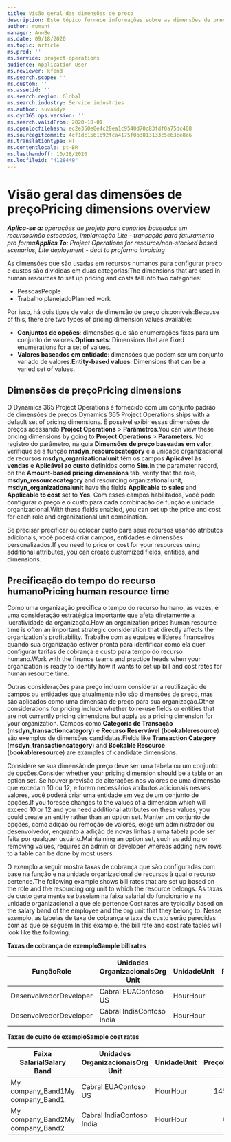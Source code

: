 ```yaml
---
title: Visão geral das dimensões de preço
description: Este tópico fornece informações sobre as dimensões de preço no Dynamics 365 Project Operations.
author: rumant
manager: AnnBe
ms.date: 09/18/2020
ms.topic: article
ms.prod: ''
ms.service: project-operations
audience: Application User
ms.reviewer: kfend
ms.search.scope: ''
ms.custom: ''
ms.assetid: ''
ms.search.region: Global
ms.search.industry: Service industries
ms.author: suvaidya
ms.dyn365.ops.version: ''
ms.search.validFrom: 2020-10-01
ms.openlocfilehash: ec2e350e0e4c28ea1c9540d70c83fdf0a75dc408
ms.sourcegitcommit: 4cf1dc1561b92fca4175f0b3813133c5e63ce8e6
ms.translationtype: HT
ms.contentlocale: pt-BR
ms.lasthandoff: 10/28/2020
ms.locfileid: "4128449"
---
```

# <a name="pricing-dimensions-overview"></a><span data-ttu-id="3f6d5-103">Visão geral das dimensões de preço</span><span class="sxs-lookup"><span data-stu-id="3f6d5-103">Pricing dimensions overview</span></span>

<span data-ttu-id="3f6d5-104">_**Aplica-se a:** operações de projeto para cenários baseados em recursos/não estocados, implantação Lite - transação para faturamento pro forma_</span><span class="sxs-lookup"><span data-stu-id="3f6d5-104">_**Applies To:** Project Operations for resource/non-stocked based scenarios, Lite deployment - deal to proforma invoicing_</span></span>

<span data-ttu-id="3f6d5-105">As dimensões que são usadas em recursos humanos para configurar preço e custos são divididas em duas categorias:</span><span class="sxs-lookup"><span data-stu-id="3f6d5-105">The dimensions that are used in human resources to set up pricing and costs fall into two categories:</span></span>

- <span data-ttu-id="3f6d5-106">Pessoas</span><span class="sxs-lookup"><span data-stu-id="3f6d5-106">People</span></span>
- <span data-ttu-id="3f6d5-107">Trabalho planejado</span><span class="sxs-lookup"><span data-stu-id="3f6d5-107">Planned work</span></span>

<span data-ttu-id="3f6d5-108">Por isso, há dois tipos de valor de dimensão de preço disponíveis:</span><span class="sxs-lookup"><span data-stu-id="3f6d5-108">Because of this, there are two types of pricing dimension values available:</span></span>

- <span data-ttu-id="3f6d5-109">**Conjuntos de opções**: dimensões que são enumerações fixas para um conjunto de valores.</span><span class="sxs-lookup"><span data-stu-id="3f6d5-109">**Option sets**: Dimensions that are fixed enumerations for a set of values.</span></span>
- <span data-ttu-id="3f6d5-110">**Valores baseados em entidade**: dimensões que podem ser um conjunto variado de valores.</span><span class="sxs-lookup"><span data-stu-id="3f6d5-110">**Entity-based values**: Dimensions that can be a varied set of values.</span></span>

## <a name="pricing-dimensions"></a><span data-ttu-id="3f6d5-111">Dimensões de preço</span><span class="sxs-lookup"><span data-stu-id="3f6d5-111">Pricing dimensions</span></span>

<span data-ttu-id="3f6d5-112">O Dynamics 365 Project Operations é fornecido com um conjunto padrão de dimensões de preços.</span><span class="sxs-lookup"><span data-stu-id="3f6d5-112">Dynamics 365 Project Operations ships with a default set of pricing dimensions.</span></span> <span data-ttu-id="3f6d5-113">É possível exibir essas dimensões de preços acessando **Project Operations** > **Parâmetros**.</span><span class="sxs-lookup"><span data-stu-id="3f6d5-113">You can view these pricing dimensions by going to **Project Operations** > **Parameters**.</span></span> <span data-ttu-id="3f6d5-114">No registro do parâmetro, na guia **Dimensões de preço baseadas em valor**, verifique se a função **msdyn_resourcecategory** e a unidade organizacional de recursos **msdyn_organizationalunit** têm os campos **Aplicável às vendas** e **Aplicável ao custo** definidos como **Sim**.</span><span class="sxs-lookup"><span data-stu-id="3f6d5-114">In the parameter record, on the **Amount-based pricing dimensions** tab, verify that the role, **msdyn_resourcecategory** and resourcing organizational unit, **msdyn_organizationalunit** have the fields **Applicable to sales** and **Applicable to cost** set to **Yes**.</span></span> <span data-ttu-id="3f6d5-115">Com esses campos habilitados, você pode configurar o preço e o custo para cada combinação de função e unidade organizacional.</span><span class="sxs-lookup"><span data-stu-id="3f6d5-115">With these fields enabled, you can set up the price and cost for each role and organizational unit combination.</span></span>

<span data-ttu-id="3f6d5-116">Se precisar precificar ou colocar custo para seus recursos usando atributos adicionais, você poderá criar campos, entidades e dimensões personalizados.</span><span class="sxs-lookup"><span data-stu-id="3f6d5-116">If you need to price or cost for your resources using additional attributes, you can create customized fields, entities, and dimensions.</span></span>

## <a name="pricing-human-resource-time"></a><span data-ttu-id="3f6d5-117">Precificação do tempo do recurso humano</span><span class="sxs-lookup"><span data-stu-id="3f6d5-117">Pricing human resource time</span></span>
<span data-ttu-id="3f6d5-118">Como uma organização precifica o tempo do recurso humano, às vezes, é uma consideração estratégica importante que afeta diretamente a lucratividade da organização.</span><span class="sxs-lookup"><span data-stu-id="3f6d5-118">How an organization prices human resource time is often an important strategic consideration that directly affects the organization's profitability.</span></span> <span data-ttu-id="3f6d5-119">Trabalhe com as equipes e líderes financeiros quando sua organização estiver pronta para identificar como ela quer configurar tarifas de cobrança e custo para tempo do recurso humano.</span><span class="sxs-lookup"><span data-stu-id="3f6d5-119">Work with the finance teams and practice heads when your organization is ready to identify how it wants to set up bill and cost rates for human resource time.</span></span>

<span data-ttu-id="3f6d5-120">Outras considerações para preço incluem considerar a reutilização de campos ou entidades que atualmente não são dimensões de preço, mas são aplicados como uma dimensão de preço para sua organização.</span><span class="sxs-lookup"><span data-stu-id="3f6d5-120">Other considerations for pricing include whether to re-use fields or entities that are not currently pricing dimensions but apply as a pricing dimension for your organization.</span></span> <span data-ttu-id="3f6d5-121">Campos como **Categoria de Transação** (**msdyn_transactioncategory**) e **Recurso Reservável** (**bookableresource**) são exemplos de dimensões candidatas.</span><span class="sxs-lookup"><span data-stu-id="3f6d5-121">Fields like **Transaction Category** (**msdyn_transactioncategory**) and **Bookable Resource** (**bookableresource**) are examples of candidate dimensions.</span></span> 

<span data-ttu-id="3f6d5-122">Considere se sua dimensão de preço deve ser uma tabela ou um conjunto de opções.</span><span class="sxs-lookup"><span data-stu-id="3f6d5-122">Consider whether your pricing dimension should be a table or an option set.</span></span> <span data-ttu-id="3f6d5-123">Se houver previsão de alterações nos valores de uma dimensão que excedam 10 ou 12, e forem necessários atributos adicionais nesses valores, você poderá criar uma entidade em vez de um conjunto de opções.</span><span class="sxs-lookup"><span data-stu-id="3f6d5-123">If you foresee changes to the values of a dimension which will exceed 10 or 12 and you need additional attributes on these values, you could create an entity rather than an option set.</span></span> <span data-ttu-id="3f6d5-124">Manter um conjunto de opções, como adição ou remoção de valores, exige um administrador ou desenvolvedor, enquanto a adição de novas linhas a uma tabela pode ser feita por qualquer usuário.</span><span class="sxs-lookup"><span data-stu-id="3f6d5-124">Maintaining an option set, such as adding or removing values, requires an admin or developer whereas adding new rows to a table can be done by most users.</span></span>

<span data-ttu-id="3f6d5-125">O exemplo a seguir mostra taxas de cobrança que são configuradas com base na função e na unidade organizacional de recursos à qual o recurso pertence.</span><span class="sxs-lookup"><span data-stu-id="3f6d5-125">The following example shows bill rates that are set up based on the role and the resourcing org unit to which the resource belongs.</span></span> <span data-ttu-id="3f6d5-126">As taxas de custo geralmente se baseiam na faixa salarial do funcionário e na unidade organizacional a que ele pertence.</span><span class="sxs-lookup"><span data-stu-id="3f6d5-126">Cost rates are typically based on the salary band of the employee and the org unit that they belong to.</span></span> <span data-ttu-id="3f6d5-127">Nesse exemplo, as tabelas de taxa de cobrança e taxa de custo serão parecidas com as que se seguem.</span><span class="sxs-lookup"><span data-stu-id="3f6d5-127">In this example, the bill rate and cost rate tables will look like the following.</span></span>

<span data-ttu-id="3f6d5-128">**Taxas de cobrança de exemplo**</span><span class="sxs-lookup"><span data-stu-id="3f6d5-128">**Sample bill rates**</span></span>

| <span data-ttu-id="3f6d5-129">Função</span><span class="sxs-lookup"><span data-stu-id="3f6d5-129">Role</span></span>        | <span data-ttu-id="3f6d5-130">Unidades Organizacionais</span><span class="sxs-lookup"><span data-stu-id="3f6d5-130">Org Unit</span></span>    |<span data-ttu-id="3f6d5-131">Unidade</span><span class="sxs-lookup"><span data-stu-id="3f6d5-131">Unit</span></span>      |<span data-ttu-id="3f6d5-132">Preço</span><span class="sxs-lookup"><span data-stu-id="3f6d5-132">Price</span></span>      |<span data-ttu-id="3f6d5-133">Moeda</span><span class="sxs-lookup"><span data-stu-id="3f6d5-133">Currency</span></span>  |
| ------------|-------------|----------|----------:|----------|
| <span data-ttu-id="3f6d5-134">Desenvolvedor</span><span class="sxs-lookup"><span data-stu-id="3f6d5-134">Developer</span></span>   | <span data-ttu-id="3f6d5-135">Cabral EUA</span><span class="sxs-lookup"><span data-stu-id="3f6d5-135">Contoso US</span></span>  |<span data-ttu-id="3f6d5-136">Hour</span><span class="sxs-lookup"><span data-stu-id="3f6d5-136">Hour</span></span> | <span data-ttu-id="3f6d5-137">200</span><span class="sxs-lookup"><span data-stu-id="3f6d5-137">200</span></span>|<span data-ttu-id="3f6d5-138">USD</span><span class="sxs-lookup"><span data-stu-id="3f6d5-138">USD</span></span>     |
| <span data-ttu-id="3f6d5-139">Desenvolvedor</span><span class="sxs-lookup"><span data-stu-id="3f6d5-139">Developer</span></span>   | <span data-ttu-id="3f6d5-140">Cabral India</span><span class="sxs-lookup"><span data-stu-id="3f6d5-140">Contoso India</span></span> |<span data-ttu-id="3f6d5-141">Hour</span><span class="sxs-lookup"><span data-stu-id="3f6d5-141">Hour</span></span>|   <span data-ttu-id="3f6d5-142">112</span><span class="sxs-lookup"><span data-stu-id="3f6d5-142">112</span></span>|<span data-ttu-id="3f6d5-143">USD</span><span class="sxs-lookup"><span data-stu-id="3f6d5-143">USD</span></span>     |


<span data-ttu-id="3f6d5-144">**Taxas de custo de exemplo**</span><span class="sxs-lookup"><span data-stu-id="3f6d5-144">**Sample cost rates**</span></span>

| <span data-ttu-id="3f6d5-145">Faixa Salarial</span><span class="sxs-lookup"><span data-stu-id="3f6d5-145">Salary Band</span></span>     | <span data-ttu-id="3f6d5-146">Unidades Organizacionais</span><span class="sxs-lookup"><span data-stu-id="3f6d5-146">Org Unit</span></span>    |<span data-ttu-id="3f6d5-147">Unidade</span><span class="sxs-lookup"><span data-stu-id="3f6d5-147">Unit</span></span>      |<span data-ttu-id="3f6d5-148">Preço</span><span class="sxs-lookup"><span data-stu-id="3f6d5-148">Price</span></span>      |<span data-ttu-id="3f6d5-149">Moeda</span><span class="sxs-lookup"><span data-stu-id="3f6d5-149">Currency</span></span>  |
| ----------------|-------------|----------|----------:|----------|
| <span data-ttu-id="3f6d5-150">My company_Band1</span><span class="sxs-lookup"><span data-stu-id="3f6d5-150">My company_Band1</span></span> | <span data-ttu-id="3f6d5-151">Cabral EUA</span><span class="sxs-lookup"><span data-stu-id="3f6d5-151">Contoso US</span></span>  |<span data-ttu-id="3f6d5-152">Hour</span><span class="sxs-lookup"><span data-stu-id="3f6d5-152">Hour</span></span> | <span data-ttu-id="3f6d5-153">145</span><span class="sxs-lookup"><span data-stu-id="3f6d5-153">145</span></span>|<span data-ttu-id="3f6d5-154">USD</span><span class="sxs-lookup"><span data-stu-id="3f6d5-154">USD</span></span>     |
| <span data-ttu-id="3f6d5-155">My company_Band2</span><span class="sxs-lookup"><span data-stu-id="3f6d5-155">My company_Band2</span></span> | <span data-ttu-id="3f6d5-156">Cabral India</span><span class="sxs-lookup"><span data-stu-id="3f6d5-156">Contoso India</span></span> |<span data-ttu-id="3f6d5-157">Hour</span><span class="sxs-lookup"><span data-stu-id="3f6d5-157">Hour</span></span>|   <span data-ttu-id="3f6d5-158">67</span><span class="sxs-lookup"><span data-stu-id="3f6d5-158">67</span></span>|<span data-ttu-id="3f6d5-159">USD</span><span class="sxs-lookup"><span data-stu-id="3f6d5-159">USD</span></span>     |
